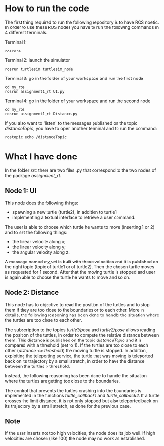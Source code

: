# How to run the code

The first thing required to run the following repository is to have ROS noetic.
In order to use these ROS nodes you have to run the following commands in 4 different terminals. 

Terminal 1:

	roscore
Terminal 2: launch the simulator

	rosrun turtlesim turtlesim_node
Terminal 3: go in the folder of your workspace and run the first node

	cd my_ros
	rosrun assignment1_rt UI.py
Terminal 4: go in the folder of your workspace and run the second node

	cd my_ros
	rosrun assignment1_rt Distance.py

If you also want to 'listen' to the messages published on the topic *distanceTopic*, you have to open another terminal and to run the command:

	rostopic echo /distanceTopic

# What I have done

In the folder *src* there are two files .py that correspond to the two nodes of the package *assignment_rt*.

## Node 1: UI

This node does the following things:
- spawning a new turtle (turtle2), in addition to turtle1;
- implementing a textual interface to retrieve a user command.

The user is able to choose which turtle he wants to move (inserting 1 or 2) and to set the following things:
- the linear velocity along x;
- the linear velocity along y;
- the angular velocity along z.

A message named *my_vel* is built with these velocities and it is published on the right topic (topic of turtle1 or of turtle2). Then the chosen turtle moves as requested for 1 second. After that the moving turtle is stopped and user is again able to choose the turtle he wants to move and so on.



## Node 2: Distance

This node has to objective to read the position of the turtles and to stop them if they are too close to the boundaries or to each other.
More in details, the following reasoning has been done to handle the situation where the turtles are too close to each other. 

The subscription to the topics *turtle1/pose* and *turtle2/pose* allows reading the position of the turtles, in order to compute the relative distance between them. This distance is published on the topic *distanceTopic* and it is compared with a threshold (set to 1). If the turtles are too close to each other (*distance <= threshold*) the moving turtle is stopped. In addition, exploiting the teleporting service, the turtle that was moving is teleported back on its trajectory by a small stretch, in order to have the distance between the turtles > threshold. 


Instead, the following reasoning has been done to handle the situation where the turtles are getting too close to the boundaries.

The control that prevents the turtles crashing into the boundaries is implemented in the functions *turtle_callback1* and *turtle_callback2*. If a turtle crosses the limit distance, it is not only stopped but also teleported back on its trajectory by a small stretch, as done for the previous case. 



## Note

If the user inserts not too high velocities, the node does its job well. If high velocities are chosen (like 100) the node may no work as established. 
